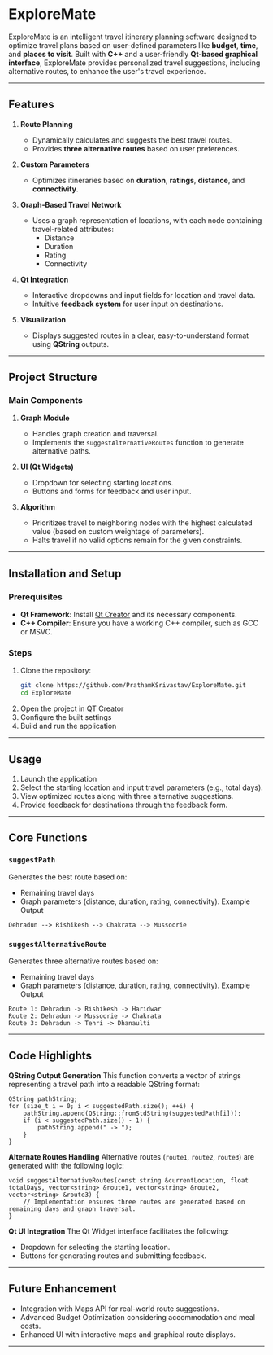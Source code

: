 # ExploreMate

ExploreMate is an intelligent travel itinerary planning software designed to optimize travel plans based on user-defined parameters like **budget**, **time**, and **places to visit**. Built with **C++** and a user-friendly **Qt-based graphical interface**, ExploreMate provides personalized travel suggestions, including alternative routes, to enhance the user's travel experience.

---

## Features

1. **Route Planning**  
   - Dynamically calculates and suggests the best travel routes.
   - Provides **three alternative routes** based on user preferences.

2. **Custom Parameters**  
   - Optimizes itineraries based on **duration**, **ratings**, **distance**, and **connectivity**.

3. **Graph-Based Travel Network**  
   - Uses a graph representation of locations, with each node containing travel-related attributes:
     - Distance
     - Duration
     - Rating
     - Connectivity

4. **Qt Integration**  
   - Interactive dropdowns and input fields for location and travel data.
   - Intuitive **feedback system** for user input on destinations.

5. **Visualization**  
   - Displays suggested routes in a clear, easy-to-understand format using **QString** outputs.

---

## Project Structure

### Main Components

1. **Graph Module**  
   - Handles graph creation and traversal.
   - Implements the `suggestAlternativeRoutes` function to generate alternative paths.

2. **UI (Qt Widgets)**  
   - Dropdown for selecting starting locations.
   - Buttons and forms for feedback and user input.

3. **Algorithm**  
   - Prioritizes travel to neighboring nodes with the highest calculated value (based on custom weightage of parameters).
   - Halts travel if no valid options remain for the given constraints.

---

## Installation and Setup

### Prerequisites
- **Qt Framework**: Install [Qt Creator](https://www.qt.io/product/development-tools) and its necessary components.
- **C++ Compiler**: Ensure you have a working C++ compiler, such as GCC or MSVC.

### Steps
1. Clone the repository:
   ```bash
   git clone https://github.com/PrathamKSrivastav/ExploreMate.git
   cd ExploreMate
2. Open the project in QT Creator
3. Configure the built settings
4. Build and run the application

---

## Usage
1. Launch the application
2. Select the starting location and input travel parameters (e.g., total days).
3. View optimized routes along with three alternative suggestions.
4. Provide feedback for destinations through the feedback form.

---

## Core Functions
### `suggestPath`
Generates the best route based on:
- Remaining travel days
- Graph parameters (distance, duration, rating, connectivity).
Example Output
```
Dehradun --> Rishikesh --> Chakrata --> Mussoorie

```

### `suggestAlternativeRoute`
Generates three alternative routes based on:
- Remaining travel days
- Graph parameters (distance, duration, rating, connectivity).
Example Output
```
Route 1: Dehradun -> Rishikesh -> Haridwar
Route 2: Dehradun -> Mussoorie -> Chakrata
Route 3: Dehradun -> Tehri -> Dhanaulti
```

---

## Code Highlights
**QString Output Generation**
This function converts a vector of strings representing a travel path into a readable QString format:
```
QString pathString;
for (size_t i = 0; i < suggestedPath.size(); ++i) {
    pathString.append(QString::fromStdString(suggestedPath[i]));
    if (i < suggestedPath.size() - 1) {
        pathString.append(" -> ");
    }
}
```

**Alternate Routes Handling**
Alternative routes (`route1`, `route2`, `route3`) are generated with the following logic:
```
void suggestAlternativeRoutes(const string &currentLocation, float totalDays, vector<string> &route1, vector<string> &route2, vector<string> &route3) {
    // Implementation ensures three routes are generated based on remaining days and graph traversal.
}
```

**Qt UI Integration**
The Qt Widget interface facilitates the following:
- Dropdown for selecting the starting location.
- Buttons for generating routes and submitting feedback.

---

## Future Enhancement
- Integration with Maps API for real-world route suggestions.
- Advanced Budget Optimization considering accommodation and meal costs.
- Enhanced UI with interactive maps and graphical route displays.

---
